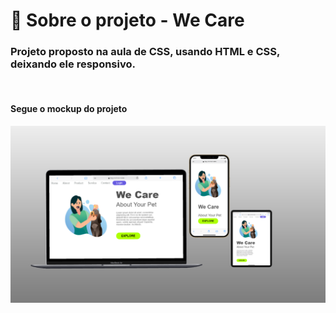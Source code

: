 <h1> 📂 Sobre o projeto - We Care</h1>
<h3> Projeto proposto na aula de CSS, usando HTML e CSS, deixando ele responsivo.</h3>
<br>
<h4>Segue o mockup do projeto</h4>

<img src="https://github.com/Nessatunes/CSS---1-PROJETO/blob/main/assets/Mockup.png"/>
